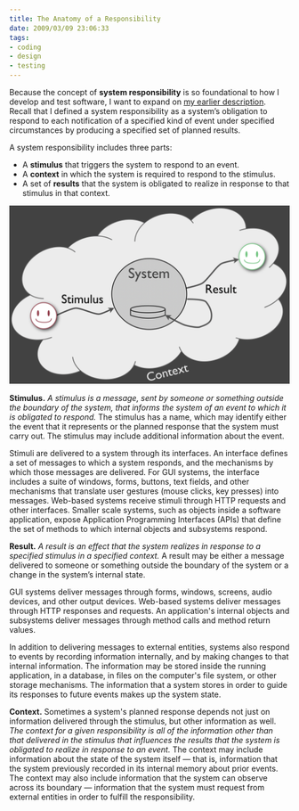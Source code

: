 ```yaml
--- 
title: The Anatomy of a Responsibility
date: 2009/03/09 23:06:33
tags: 
- coding
- design
- testing
---
```


Because the concept of **system responsibility**
is so foundational to how I develop and test software,
I want to expand on [my earlier description](/2009/02/planned-response-systems/#responsibility).
Recall that I defined a system responsibility
as a system’s obligation
to respond
to each notification of a specified kind of event
under specified circumstances
by producing a specified set of planned results.

A system responsibility includes three parts:

- A **stimulus** that triggers the system to respond to an event.
- A **context** in which the system is required to respond to the stimulus.
- A set of **results** that the system is obligated to realize in response to that stimulus in that context.

![Anatomy of a Responsibility](/images/anatomy-of-a-responsibility.png)

**Stimulus.**
*A stimulus is a message,
sent by someone or something outside the boundary of the system,
that informs the system of an event to which it is obligated to respond.*
The stimulus has a name,
which may identify either the event that it represents
or the planned response that the system must carry out.
The stimulus may include additional information about the event.

Stimuli are delivered to a system through its interfaces.
An interface defines a set of messages to which a system responds,
and the mechanisms by which those messages are delivered.
For GUI systems,
the interface includes a suite of windows, forms, buttons, text fields,
and other mechanisms that translate user gestures (mouse clicks, key presses) into messages.
Web-based systems receive stimuli through HTTP requests and other interfaces.
Smaller scale systems,
such as objects inside a software application,
expose Application Programming Interfaces (APIs)
that define the set of methods to which internal objects and subsystems respond.

**Result.**
*A result is an effect that the system realizes
in response to a specified stimulus in a specified context.*
A result may be either a message delivered to someone or something outside the boundary of the system
or a change in the system’s internal state.

GUI systems deliver messages through forms, windows, screens, audio devices, and other output devices.
Web-based systems deliver messages through HTTP responses and requests.
An application's internal objects and subsystems
deliver messages through method calls and method return values.

In addition to delivering messages to external entities,
systems also respond to events by recording information internally,
and by making changes to that internal information.
The information may be stored inside the running application,
in a database, in files on the computer's file system, or other storage mechanisms.
The information that a system stores
in order to guide its responses
to future events makes up the system state.

**Context.**
Sometimes a system's planned response
depends not just on information delivered through the stimulus,
but other information as well.
*The context for a given responsibility
is all of the information other than that delivered in the stimulus
that influences the results that the system is obligated to realize in response to an event.*
The context may include information about the state of the system itself
—
that is, information that the system previously recorded in its internal memory about prior events.
The context may also include
information that the system can observe across its boundary
—
information that the system must request from external entities
in order to fulfill the responsibility.
